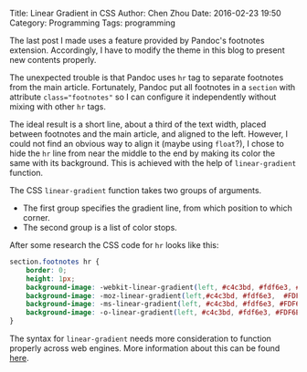 Title: Linear Gradient in CSS
Author: Chen Zhou
Date: 2016-02-23 19:50
Category: Programming
Tags: programming

The last post I made uses a feature provided by Pandoc's footnotes
extension. Accordingly, I have to modify the theme in this blog to
present new contents properly.

The unexpected trouble is that Pandoc uses `hr` tag to separate
footnotes from the main article. Fortunately, Pandoc put all footnotes
in a `section` with attribute `class="footnotes"` so I can configure
it independently without mixing with other `hr` tags.

The ideal result is a short line, about a third of the text width,
placed between footnotes and the main article, and aligned to the
left. However, I could not find an obvious way to align it (maybe
using `float`?), I chose to hide the `hr` line from near the middle to
the end by making its color the same with its background. This is
achieved with the help of `linear-gradient` function.

The CSS `linear-gradient` function takes two groups of arguments.

* The first group specifies the gradient line, from which position to
  which corner.
* The second group is a list of color stops.

After some research the CSS code for `hr` looks like this:

```css
section.footnotes hr {
	border: 0;
	height: 1px;
	background-image: -webkit-linear-gradient(left, #c4c3bd, #fdf6e3, #FDF6E3);
	background-image: -moz-linear-gradient(left,#c4c3bd, #fdf6e3,  #FDF6E3);
	background-image: -ms-linear-gradient(left, #c4c3bd, #fdf6e3, #FDF6E3);
	background-image: -o-linear-gradient(left, #c4c3bd, #fdf6e3, #FDF6E3);
}
```

The syntax for `linear-gradient` needs more consideration to function
properly across web engines. More information about this can be found
[here](https://developer.mozilla.org/en-US/docs/Web/CSS/linear-gradient).
